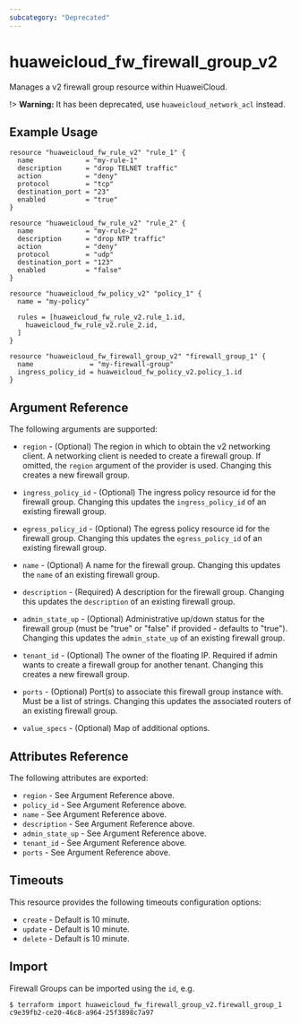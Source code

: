 ```yaml
---
subcategory: "Deprecated"
---
```


# huaweicloud\_fw\_firewall\_group\_v2

Manages a v2 firewall group resource within HuaweiCloud.

!> **Warning:** It has been deprecated, use `huaweicloud_network_acl` instead.

## Example Usage

```hcl
resource "huaweicloud_fw_rule_v2" "rule_1" {
  name             = "my-rule-1"
  description      = "drop TELNET traffic"
  action           = "deny"
  protocol         = "tcp"
  destination_port = "23"
  enabled          = "true"
}

resource "huaweicloud_fw_rule_v2" "rule_2" {
  name             = "my-rule-2"
  description      = "drop NTP traffic"
  action           = "deny"
  protocol         = "udp"
  destination_port = "123"
  enabled          = "false"
}

resource "huaweicloud_fw_policy_v2" "policy_1" {
  name = "my-policy"

  rules = [huaweicloud_fw_rule_v2.rule_1.id,
    huaweicloud_fw_rule_v2.rule_2.id,
  ]
}

resource "huaweicloud_fw_firewall_group_v2" "firewall_group_1" {
  name              = "my-firewall-group"
  ingress_policy_id = huaweicloud_fw_policy_v2.policy_1.id
}
```

## Argument Reference

The following arguments are supported:

* `region` - (Optional) The region in which to obtain the v2 networking client.
    A networking client is needed to create a firewall group. If omitted, the
    `region` argument of the provider is used. Changing this creates a new
    firewall group.

* `ingress_policy_id` - (Optional) The ingress policy resource id for the firewall group. Changing
    this updates the `ingress_policy_id` of an existing firewall group.

* `egress_policy_id` - (Optional) The egress policy resource id for the firewall group. Changing
    this updates the `egress_policy_id` of an existing firewall group.

* `name` - (Optional) A name for the firewall group. Changing this
    updates the `name` of an existing firewall group.

* `description` - (Required) A description for the firewall group. Changing this
    updates the `description` of an existing firewall group.

* `admin_state_up` - (Optional) Administrative up/down status for the firewall group
    (must be "true" or "false" if provided - defaults to "true").
    Changing this updates the `admin_state_up` of an existing firewall group.

* `tenant_id` - (Optional) The owner of the floating IP. Required if admin wants
    to create a firewall group for another tenant. Changing this creates a new
    firewall group.

* `ports` - (Optional) Port(s) to associate this firewall group instance
    with. Must be a list of strings. Changing this updates the associated routers
    of an existing firewall group.

* `value_specs` - (Optional) Map of additional options.

## Attributes Reference

The following attributes are exported:

* `region` - See Argument Reference above.
* `policy_id` - See Argument Reference above.
* `name` - See Argument Reference above.
* `description` - See Argument Reference above.
* `admin_state_up` - See Argument Reference above.
* `tenant_id` - See Argument Reference above.
* `ports` - See Argument Reference above.

## Timeouts
This resource provides the following timeouts configuration options:
- `create` - Default is 10 minute.
- `update` - Default is 10 minute.
- `delete` - Default is 10 minute.

## Import

Firewall Groups can be imported using the `id`, e.g.

```
$ terraform import huaweicloud_fw_firewall_group_v2.firewall_group_1 c9e39fb2-ce20-46c8-a964-25f3898c7a97
```
